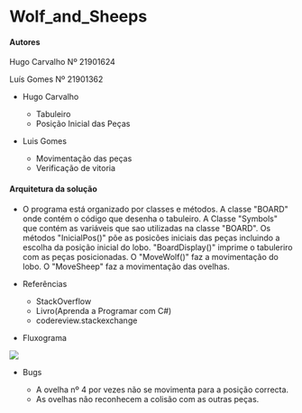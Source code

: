 # Wolf_and_Sheeps

#### Autores

Hugo Carvalho Nº 21901624

Luís Gomes Nº 21901362


- Hugo Carvalho
  - Tabuleiro
  - Posição Inicial das Peças

- Luis Gomes 
  - Movimentação das peças
  - Verificação de vitoria
  

#### Arquitetura da solução

- O programa está organizado por classes e métodos. A classe "BOARD" onde contém o código que desenha o tabuleiro. A Classe "Symbols" que contém as variáveis que sao utilizadas na classe "BOARD". Os métodos "InicialPos()" põe as posicões iniciais das peças incluindo a escolha da posição inicial do lobo. "BoardDisplay()" imprime o tabuleriro com as peças posicionadas. O "MoveWolf()" faz a movimentação do lobo. O "MoveSheep" faz a movimentação das ovelhas. 
  


- Referências

  - StackOverflow 
  - Livro(Aprenda a Programar com C#)
  - codereview.stackexchange

- Fluxograma

![](https://github.com/malmaboy/Images/blob/master/Flowchart.png)

- Bugs

    - A ovelha nº 4 por vezes não se movimenta para a posição correcta.
    - As ovelhas não reconhecem a colisão com as outras peças.
